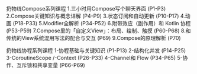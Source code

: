 扔物线Compose系列课程
1.三小时用Compose写个聊天界面 (P1-P3) 
2.Compose关键知识与概念详解 (P4-P9)
3.状态订阅和自动更新 (P10-P17)
4.动画 (P18-P33)
5.Modifier全解析 (P34-P52)
6.附带效应（副作用）和 Kotlin 协程  (P53-P59)
7.Compose里的「自定义View」：布局、绘制、触摸 (P60-P68)
8.和传统的View系统混用写法的配合与交互 (P69)
9.Compose的原理解析 (P70)


扔物线协程系列课程
1-协程基础与关键知识 (P1-P13)
2-结构化并发 (P14-P25)
3-CoroutineScope /-Context (P26-P33)
4-Channel和 Flow (P34-P65)
5-协作、互斥锁和共享变量 (P66-P69)